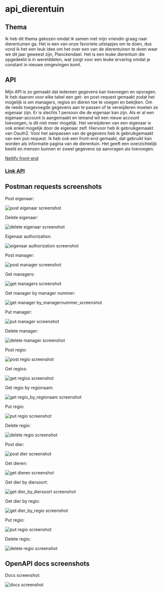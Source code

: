 # api_dierentuin
## Thema
Ik heb dit thema gekozen omdat ik samen met mijn vriendin graag naar dierentuinen ga. Het is een van onze favoriete uitstapjes om te doen, dus vond ik het een leuk idee om het over een van de dierentuinen te doen waar we dit jaar geweest zijn, Planckendael. Het is een leuke dierentuin die opgedeeld is in werelddelen, wat zorgt voor een leuke ervaring omdat je constant in nieuwe omgevingen komt.

## API
Mijn API is zo gemaakt dat iedereen gegevens kan toevoegen en opvragen. Ik heb daarom voor elke tabel een get- en post-request gemaakt zodat het mogelijk is om managers, regios en dieren toe te voegen en bekijken. Om de reeds toegevoegde gegevens aan te passen of te verwijderen moeten ze eigenaar zijn. Er is slechts 1 persoon die de eigenaar kan zijn. Als er al een eigenaar-account is aangemaakt en iemand wil een nieuw account toevoegen, is dit niet meer mogelijk. Het verwijderen van een eigenaar is ook enkel mogelijk door de eigenaar zelf. Hiervoor heb ik gebruikgemaakt van Oauth2. Voor het aanpassen van de gegevens heb ik gebruikgemaakt van een put-request.
Ik heb ook een front-end gemaakt, dat gebruikt kan worden als informatie pagina van de dierentuin. Het geeft een overzichtelijk beeld en mensen kunnen er zowel gegevens op aanvragen als toevoegen. 

[Netlify front-end](https://main--fancy-faun-0a0ecd.netlify.app/)

### [Link API](https://api-dierentuin-michielkuyken.cloud.okteto.net/)

## Postman requests screenshots
Post eigenaar:

![post eigenaar screenshot](/screenshots/post_eigenaar.png)

Delete eigenaar:

![delete eigenaar screenshot](/screenshots/delete_eigenaar.png)

Eigenaar authorization:

![eigenaar authorization screenshot](/screenshots/authorization.png)

Post manager:

![post manager screenshot](/screenshots/post_manager.png)

Get managers:

![get managers screenshot](/screenshots/get_managers.png)

Get manager by manager nummer:

![get manager by_managernummer_screenshot](/screenshots/get_manager_by_managernummer.png)

Put manager:

![put manager screenshot](/screenshots/put_manager.png)

Delete manager:

![delete manager screenshot](/screenshots/delete_manager.png)

Post regio:

![post regio screenshot](/screenshots/post_regio.png)

Get regios:

![get regios screenshot](/screenshots/get_regios.png)

Get regio by regionaam:

![get regio_by_regionaam screenshot](/screenshots/get_regio_by_regionaam.png)

Put regio:

![put regio screenshot](/screenshots/put_regio.png)

Delete regio:

![delete regio screenshot](/screenshots/delete_regio.png)

Post dier:

![post dier screenshot](/screenshots/post_dier.png)

Get dieren:

![get dieren screenshot](/screenshots/get_dieren.png)

Get dier by diersoort:

![get dier_by_diersoort screenshot](/screenshots/get_dier_by_diersoort.png)

Get dier by regio:

![get dier_by_regio screenshot](/screenshots/get_dier_by_regio.png)

Put regio:

![put regio screenshot](/screenshots/put_regio.png)

Delete regio:

![delete regio screenshot](/screenshots/delete_regio.png)

## OpenAPI docs screenshots
Docs screenshot:

![docs screenshot](/screenshots/docs_screenshot.png)
